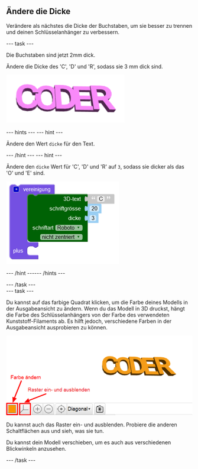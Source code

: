 ## Ändere die Dicke

Verändere als nächstes die Dicke der Buchstaben, um sie besser zu trennen und deinen Schlüsselanhänger zu verbessern.

--- task ---

Die Buchstaben sind jetzt 2mm dick.

Ändere die Dicke des 'C', 'D' und 'R', sodass sie 3 mm dick sind.

![Screenshot](images/coder-finished.png)

--- hints ---
 --- hint ---

Ändere den Wert `dicke` für den Text.

--- /hint --- --- hint ---

Ändere den `dicke` Wert für 'C', 'D' und 'R' auf `3`, sodass sie dicker als das 'O' und 'E' sind.

![Screenshot](images/coder-thickness.png)

--- /hint ------ /hints ---

--- /task ---   
--- task ---

Du kannst auf das farbige Quadrat klicken, um die Farbe deines Modells in der Ausgabeansicht zu ändern. Wenn du das Modell in 3D druckst, hängt die Farbe des Schlüsselanhängers von der Farbe des verwendeten Kunststoff-Filaments ab. Es hilft jedoch, verschiedene Farben in der Ausgabeansicht ausprobieren zu können.

![Screenshot](images/coder-colour.png)

Du kannst auch das Raster ein- und ausblenden. Probiere die anderen Schaltflächen aus und sieh, was sie tun.

Du kannst dein Modell verschieben, um es auch aus verschiedenen Blickwinkeln anzusehen.

--- /task ---
